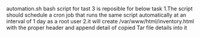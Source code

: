automation.sh bash script for tast 3 is reposible for below task
1.The script should schedule a cron job that runs the same script automatically at an interval of 1 day as a root user
2.it will create /var/www/html/inventory.html with the proper header and append detail of copied Tar file details into it
